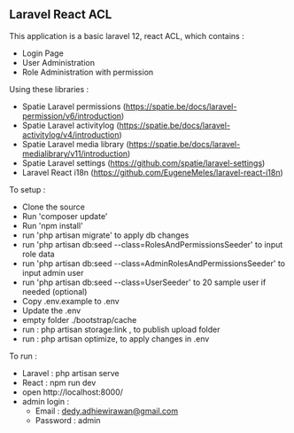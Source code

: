 ## Laravel React ACL

This application is a basic laravel 12, react ACL, which contains : 
- Login Page
- User Administration
- Role Administration with permission

Using these libraries : 
- Spatie Laravel permissions (https://spatie.be/docs/laravel-permission/v6/introduction)
- Spatie Laravel activitylog (https://spatie.be/docs/laravel-activitylog/v4/introduction)
- Spatie Laravel media library (https://spatie.be/docs/laravel-medialibrary/v11/introduction)
- Spatie Laravel settings (https://github.com/spatie/laravel-settings)
- Laravel React i18n (https://github.com/EugeneMeles/laravel-react-i18n)

To setup : 
- Clone the source 
- Run 'composer update'
- Run 'npm install'
- run 'php artisan migrate' to apply db changes
- run 'php artisan db:seed --class=RolesAndPermissionsSeeder' to input role data
- run 'php artisan db:seed --class=AdminRolesAndPermissionsSeeder' to input admin user
- run 'php artisan db:seed --class=UserSeeder' to 20 sample user if needed (optional)
- Copy .env.example to .env
- Update the .env
- empty folder ./bootstrap/cache
- run : php artisan storage:link , to publish upload folder
- run : php artisan optimize, to apply changes in .env

To run : 
- Laravel : php artisan serve
- React : npm run dev
- open http://localhost:8000/
- admin login :
    - Email : dedy.adhiewirawan@gmail.com
    - Password : admin

